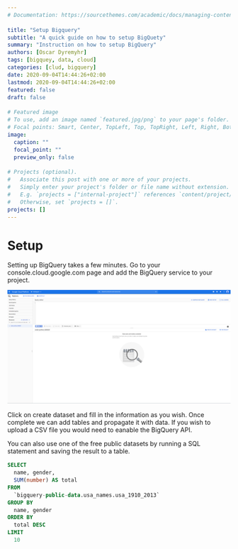 ```yaml
---
# Documentation: https://sourcethemes.com/academic/docs/managing-content/

title: "Setup Bigquery"
subtitle: "A quick guide on how to setup BigQuety"
summary: "Instruction on how to setup BigQuery"
authors: [Oscar Dyremyhr]
tags: [bigquey, data, cloud]
categories: [clud, bigquery]
date: 2020-09-04T14:44:26+02:00
lastmod: 2020-09-04T14:44:26+02:00
featured: false
draft: false

# Featured image
# To use, add an image named `featured.jpg/png` to your page's folder.
# Focal points: Smart, Center, TopLeft, Top, TopRight, Left, Right, BottomLeft, Bottom, BottomRight.
image:
  caption: ""
  focal_point: ""
  preview_only: false

# Projects (optional).
#   Associate this post with one or more of your projects.
#   Simply enter your project's folder or file name without extension.
#   E.g. `projects = ["internal-project"]` references `content/project/deep-learning/index.md`.
#   Otherwise, set `projects = []`.
projects: []
---
```


# Setup

Setting up BigQuery takes a few minutes. Go to your console.cloud.google.com page and add the BigQuery service to your project.


![alt text](\images\setup-bigquery.PNG "BigQuery")

Click on create dataset and fill in the information as you wish. Once complete we can add tables and propagate it with data. If you wish to upload a CSV file you would need to eanable the BigQuery API.

You can also use one of the free public datasets by running a SQL statement and saving the result to a table.

```sql
SELECT
  name, gender,
  SUM(number) AS total
FROM
  `bigquery-public-data.usa_names.usa_1910_2013`
GROUP BY
  name, gender
ORDER BY
  total DESC
LIMIT
  10

```
